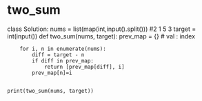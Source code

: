 # two_sum
class Solution:
    nums = list(map(int,input().split()))   #2 1 5 3
    target = int(input())
    def two_sum(nums, target):
        prev_map = {} # val : index

        for i, n in enumerate(nums):
            diff = target - n
            if diff in prev_map:
                return [prev_map[diff], i]
            prev_map[n]=i
           
            
    print(two_sum(nums, target))
